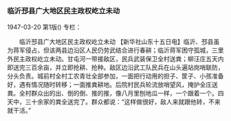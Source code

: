 ### 临沂邳县广大地区民主政权屹立未动

1947-03-20
第1版()
专栏：

　　临沂邳县广大地区民主政权屹立未动
    【新华社山东十五日电】临沂、邳县虽为蒋军侵占，但该两县边沿区人民仍劳武结合进行春耕；临沂蒋军困守孤城，三里外民主政权屹立未动。甘屯河一带接敌区，民兵武装保卫全村送粪；柳汪庄五天内即送完三百余亩，并立即抢耕、抢种。敌区边沿武工队民兵在山头遍站岗哨联防，分头负责。城前村全村工农青壮全部参加，一面把行动用的担子、筐子、小孩准备好，遇有情况随时转移；一面推粪耕地。后院村民兵轮流放哨望风，掩护全庄送粪。全村群众出的出、倒的倒、推的推，像八月里刨地瓜一样，一个跟着一个。四天中，三十余家的粪全送完了。群众都说：“这样做很好，敌人来就跟他转，不来就干活。”
